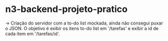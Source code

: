 # n3-backend-projeto-pratico

-> Criação do servidor com a to-do list mockada, ainda não consegui puxar o JSON. O objetivo é exibir os itens to-do list em '/tarefas' e exibir a id de cada item em '/tarefas/id'.
